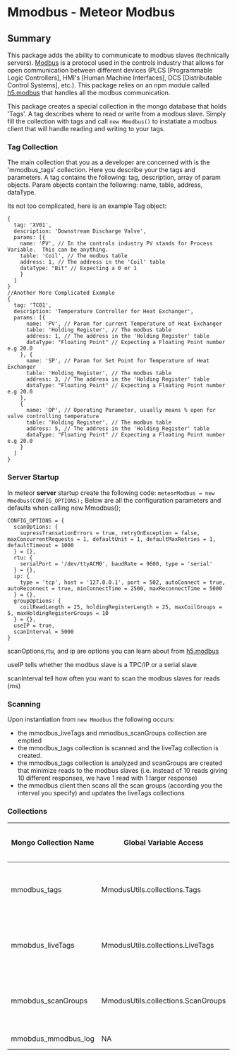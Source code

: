 # Mmodbus - Meteor Modbus

## Summary
This package adds the ability to communicate to modbus slaves (technically servers).  [Modbus](https://en.wikipedia.org/wiki/Modbus) is a protocol used in the controls industry that allows for open communication between different devices (PLCS [Programmable Logic Controllers], HMI's [Human Machine Interfaces], DCS [Distributable Control Systems], etc.). This package relies on an npm module called [h5.modbus](https://github.com/morkai/h5.modbus) that handles all the modbus communication.

This package creates a special collection in the mongo database that holds 'Tags'. A tag describes where to read or write from a modbus slave. Simply fill the collection with tags and call ```new Mmodbus()``` to instatiate a modbus client that will handle reading and writing to your tags.

### Tag Collection
The main collection that you as a developer are concerned with is the 'mmodbus_tags' collection.  Here you describe your the tags and parameters.
A tag contains the following: tag, description, array of param objects. Param objects contain the following: name, table, address, dataType.

Its not too complicated, here is an example Tag object:
```
{
  tag: 'XV01',
  description: 'Downstream Discharge Valve',
  params: [{
    name: 'PV', // In the controls industry PV stands for Process Variable.  This can be anything.
    table: 'Coil', // The modbus table
    address: 1, // The address in the 'Coil' table
    dataType: "Bit" // Expecting a 0 or 1
    }
  ]  
}
//Another More Complicated Example
{
  tag: 'TC01',
  description: 'Temperature Controller for Heat Exchanger',
  params: [{
      name: 'PV', // Param for current Temperature of Heat Exchanger
      table: 'Holding Register', // The modbus table
      address: 1, // The address in the 'Holding Register' table
      dataType: "Floating Point" // Expecting a Floating Point number e.g 20.0
    }, {
      name: 'SP', // Param for Set Point for Temperature of Heat Exchanger
      table: 'Holding Register', // The modbus table
      address: 3, // The address in the 'Holding Register' table
      dataType: "Floating Point" // Expecting a Floating Point number e.g 20.0      
    },
    {
      name: 'OP', // Operating Parameter, usually means % open for valve controlling temperature
      table: 'Holding Register', // The modbus table
      address: 5, // The address in the 'Holding Register' table
      dataType: "Floating Point" // Expecting a Floating Point number e.g 20.0      
    }
  ]  
}
```
### Server Startup
In meteor **server** startup create the following code:
```meteorModbus = new Mmodbus(CONFIG_OPTIONS);```
Below are all the configuration parameters and defaults when calling new Mmodbus();
```
CONFIG_OPTIONS = {
  scanOptions: {
    supressTransationErrors = true, retryOnException = false, maxConcurrentRequests = 1, defaultUnit = 1, defaultMaxRetries = 1, defaultTimeout = 1000
  } = {},
  rtu: {
    serialPort = '/dev/ttyACM0', baudRate = 9600, type = 'serial'
  } = {},
  ip: {
    type = 'tcp', host = '127.0.0.1', port = 502, autoConnect = true, autoReconnect = true, minConnectTime = 2500, maxReconnectTime = 5000
  } = {},
  groupOptions: {
    coilReadLength = 25, holdingRegisterLength = 25, maxCoilGroups = 5, maxHoldingRegisterGroups = 10
  } = {},
  useIP = true,
  scanInterval = 5000
}
```
scanOptions,rtu, and ip are options you can learn about from [h5.modbus](https://github.com/morkai/h5.modbus)

useIP tells whether the modbus slave is a TPC/IP or a serial slave

scanInterval tell how often you want to scan the modbus slaves for reads (ms)

### Scanning
Upon instantiation from ```new Mmodbus``` the following occurs:
* the mmodbus_liveTags and mmodbus_scanGroups collection are emptied
* the mmodbus_tags collection is scanned and the liveTag collection is created.
* the mmodbus_tags collection is analyzed and scanGroups are created that minimize reads to the modbus slaves (i.e. instead of 10 reads giving 10 different responses, we have 1 read with 1 larger response)
* the mmodbus client then scans all the scan groups (according you the interval you specify) and updates the liveTags collections

### Collections

| Mongo Collection Name | Global Variable Access            | Data Persists between Startup?  | Purpose                                                             |
| ------------         |----------------                  | -----                          |  ----------------------------------------------------------------- |
| mmodbus_tags          | MmodusUtils.collections.Tags      | Yes                             | Contains all tags and configuration (think of this as an offline db)|
| mmobdus_liveTags      | MmodusUtils.collections.LiveTags  | No                              | Contains the live values of the tags from scanning (live db)        |
| mmobdus_scanGroups    | MmodusUtils.collections.ScanGroups| No                              | Groups continuous tag addresses into scan groups                    |
| mmobdus_mmodbus_log   | NA                                | Yes                             | Persistent log of errors                                            |
